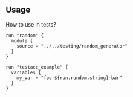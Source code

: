 ## Usage

How to use in tests?

```hcl
run "random" {
  module {
    source = "../../testing/random_generator"
  }
}

run "testacc_example" {
  variables {
    my_var = "foo-${run.random.string}-bar"
  }
}
```
